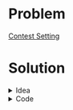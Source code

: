 # Problem
[Contest Setting](https://www.hackerrank.com/contests/srbd-code-contest-2023-round-1/challenges/contest-setting-1)

# Solution

<details>
<summary>Idea</summary>

Let's say, <br>
> $a = \lfloor \frac{m}{2} \rfloor$ and $b = \lceil \frac{m}{2} \rceil$. <br>

Our goal is to maximize the value of $m$ while ensuring,
> $a^2 + b^2 + m \times y \leq B$. <br>

We can just do a binary search on the calue of $m$ to find the maximum value of $m$ . After that, we can say, $N = 2^m$

</details>

<details>
<summary>Code</summary>

```cpp
/*
    So, which of the favours
    of your Lord would you deny?
*/

#include <bits/stdc++.h>

#ifdef ADIB_PC
#include "dbg.h"
#else
#define dbg(...)
#endif

using namespace std;
using ll = long long;

#define fast_IO ios_base::sync_with_stdio(0), cin.tie(NULL);
#define show(x) cout << #x << ": " << x << endl;
#define all(x) begin(x), end(x)
#define MAXN 200005

int main()
{
    fast_IO;
    int T = 1;
    cin >> T;
    while(T--)
    {
        ll B;
        ll n , m, y;
        cin >> B >> y;
        ll lo = 0, hi = __lg(LLONG_MAX);
        ll ans = 0;
        while(lo <= hi)
        {
            ll m = (lo + hi) / 2;
            ll a = m/2;
            ll b = m-a;
            if(a*a + b*b + m*y <= B)
            {
                ans = m;
                lo = m + 1;
            }
            else hi = m - 1;
        }
        cout << (1LL << ans) << "\n";
    }
    return 0;
}
```
</details>
